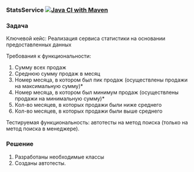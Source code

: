 ### StatsService [![Java CI with Maven](https://github.com/aeontal/jt-homework-6.1/actions/workflows/maven.yml/badge.svg?branch=master)](https://github.com/aeontal/jt-homework-6.1/actions/workflows/maven.yml)

### Задача

Ключевой кейс: Реализация сервиса статистики на основании предоставленных данных

Требования к функциональности:

1. Сумму всех продаж
2. Среднюю сумму продаж в месяц
3. Номер месяца, в котором был пик продаж (осуществлены продажи на максимальную сумму)*
4. Номер месяца, в котором был минимум продаж (осуществлены продажи на минимальную сумму)*
5. Кол-во месяцев, в которых продажи были ниже среднего 
6. Кол-во месяцев, в которых продажи были выше среднего 

Тестируемая функциональность: автотесты на метод поиска (только на метод поиска в менеджере).

### Решение

1. Разработаны необходимые классы
2. Созданы автотесты.



